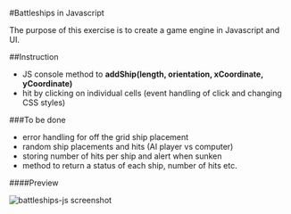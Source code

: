 #Battleships in Javascript

The purpose of this exercise is to create a game engine in Javascript and UI.

##Instruction

- JS console method to **addShip(length, orientation, xCoordinate, yCoordinate)** 
- hit by clicking on individual cells (event handling of click and changing CSS styles)

###To be done

- error handling for off the grid ship placement
- random ship placements and hits (AI player vs computer)
- storing number of hits per ship and alert when sunken
- method to return a status of each ship, number of hits etc.

####Preview

![battleships-js screenshot](https://github.com/maciejk77/)
